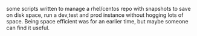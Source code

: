 some scripts written to manage a rhel/centos repo with snapshots to save on disk space, run a dev,test and prod instance without hogging lots of space.  Being space efficient was for an earlier time, but maybe someone can find it useful.
